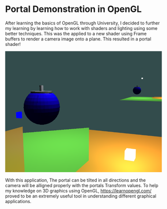 # Portal Demonstration in OpenGL
After learning the basics of OpenGL through University, I decided to further my learning by learning how to work with shaders and lighting using some better techniques. This was the applied to a new shader using Frame buffers to render a camera image onto a plane. This resulted in a portal shader!

![alt text](https://github.com/GeorgeSHumphreys/OpenGL-Portal-Demo/blob/main/PortalOpengl.PNG?raw=true)

With this application, The portal can be tilted in all directions and the camera will be alligned properly with the portals Transform values. 
To help my knowledge on 3D graphics using OpenGL, https://learnopengl.com/ proved to be an extremely useful tool in understanding different graphical applications.
